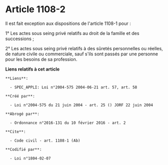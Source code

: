 # Article 1108-2

Il est fait exception aux dispositions de l'article 1108-1 pour : 

1° Les actes sous seing privé relatifs au droit de la famille et des successions ; 

2° Les actes sous seing privé relatifs à des sûretés personnelles ou réelles, de nature civile ou commerciale, sauf s'ils
sont passés par une personne pour les besoins de sa profession.

**Liens relatifs à cet article**

	**Liens**:

	  - SPEC_APPLI: Loi n°2004-575 2004-06-21 art. 57, art. 58

	**Créé par**:

	  - Loi n°2004-575 du 21 juin 2004 - art. 25 () JORF 22 juin 2004

	**Abrogé par**:

	  - Ordonnance n°2016-131 du 10 février 2016 - art. 2

	**Cite**:

	  - Code civil - art. 1108-1 (Ab)

	**Codifié par**:

	  - Loi n°1804-02-07
